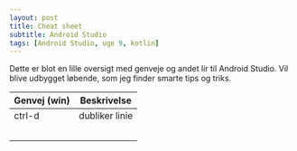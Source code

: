 ```yaml
---
layout: post
title: Cheat sheet
subtitle: Android Studio
tags: [Android Studio, uge 9, kotlin]
---
```


Dette er blot en lille oversigt med genveje og andet lir til Android Studio. Vil blive udbygget løbende, som jeg finder smarte tips og triks.

| Genvej (win) | Beskrivelse |
|---|---|
| ctrl-d | dubliker linie |
|  |  |
|  |  |
|  |  |
|  |  |
|  |  |
